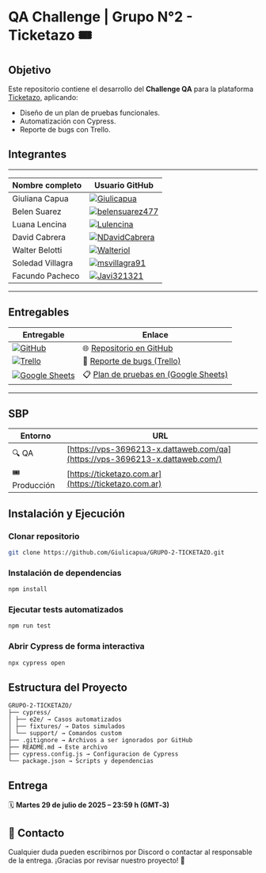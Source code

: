 # QA Challenge | Grupo N°2 - Ticketazo 🎟️

## Objetivo

Este repositorio contiene el desarrollo del **Challenge QA** para la plataforma [Ticketazo](https://ticketazo.com.ar), aplicando:

- Diseño de un plan de pruebas funcionales.
- Automatización con Cypress.
- Reporte de bugs con Trello.

## Integrantes
---

| Nombre completo                  | Usuario GitHub |
|------------------------------------|-------------------|
| Giuliana Capua                  | [![Giulicapua](https://img.shields.io/badge/GitHub-Giulicapua-121011?style=for-the-badge&logo=github&logoColor=white)](https://github.com/Giulicapua) |
| Belen Suarez                       | [![belensuarez477](https://img.shields.io/badge/GitHub-belensuarez477-121011?style=for-the-badge&logo=github&logoColor=white)](https://github.com/belensuarez477) |
| Luana Lencina              | [![Lulencina](https://img.shields.io/badge/GitHub-Lulencina-121011?style=for-the-badge&logo=github&logoColor=white)](https://github.com/Lulencina) |
| David Cabrera               | [![NDavidCabrera](https://img.shields.io/badge/GitHub-NDavidCabrera-121011?style=for-the-badge&logo=github&logoColor=white)](https://github.com/NDavidCabrera) |
| Walter Belotti               | [![Walteriol](https://img.shields.io/badge/GitHub-Walteriol-121011?style=for-the-badge&logo=github&logoColor=white)](https://github.com/Walteriol) |
| Soledad Villagra                      | [![msvillagra91](https://img.shields.io/badge/GitHub-msvillagra91-121011?style=for-the-badge&logo=github&logoColor=white)](https://github.com/msvillagra91) |
| Facundo Pacheco                     | [![Javi321321](https://img.shields.io/badge/GitHub-Javi321321-121011?style=for-the-badge&logo=github&logoColor=white)](https://github.com/Javi321321) |
---

## Entregables

| Entregable       | Enlace                                                                 |
|------------------|------------------------------------------------------------------------|
| [![GitHub](https://img.shields.io/badge/GitHub-Repositorio-121011?style=for-the-badge&logo=github&logoColor=white)](https://github.com/Giulicapua/GRUPO-2-TICKETAZO) | 🌐 [Repositorio en GitHub](https://github.com/Giulicapua/GRUPO-2-TICKETAZO) |
| [![Trello](https://img.shields.io/badge/Trello-Tablero-0052CC?style=for-the-badge&logo=trello&logoColor=white)](https://trello.com) | 🐞 [Reporte de bugs (Trello)](https://trello.com) |
| [![Google Sheets](https://img.shields.io/badge/GOOGLE%20SHEETS-PLAN%20DE%20PRUEBAS-34A853?style=for-the-badge&logo=google-sheets&logoColor=white)](https://docs.google.com/spreadsheets/d/16nqB7t9lBOe3L_1KGiBUdebvTvcaXQwGYPrVJCzL1ME/edit?usp=sharing) | 📋 [Plan de pruebas en (Google Sheets)](https://docs.google.com/spreadsheets/d/16nqB7t9lBOe3L_1KGiBUdebvTvcaXQwGYPrVJCzL1ME/edit?gid=0#gid=0) |
---

## SBP

| Entorno    | URL                                                                         |
|------------|------------------------------------------------------------------------------|
| 🔍 QA         | [https://vps-3696213-x.dattaweb.com/qa](https://vps-3696213-x.dattaweb.com/) |
| 🎟️ Producción | [https://ticketazo.com.ar](https://ticketazo.com.ar)                         |

## Instalación y Ejecución

### Clonar repositorio
```bash
git clone https://github.com/Giulicapua/GRUPO-2-TICKETAZO.git
```

### Instalación de dependencias
```bash
npm install
```

### Ejecutar tests automatizados
```bash
npm run test
```

### Abrir Cypress de forma interactiva
```bash
npx cypress open
```

## Estructura del Proyecto
```
GRUPO-2-TICKETAZO/
├── cypress/
│ ├── e2e/ → Casos automatizados
│ ├── fixtures/ → Datos simulados
│ └── support/ → Comandos custom
├── .gitignore → Archivos a ser ignorados por GitHub
├── README.md → Este archivo
├── cypress.config.js → Configuracion de Cypress
└── package.json → Scripts y dependencias
```

## Entrega
🗓️ **Martes 29 de julio de 2025 – 23:59 h (GMT‑3)**

## 💬 Contacto

Cualquier duda pueden escribirnos por Discord o contactar al responsable de la entrega.
¡Gracias por revisar nuestro proyecto! 🙌
